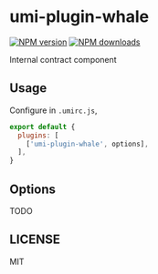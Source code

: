 # umi-plugin-whale

[![NPM version](https://img.shields.io/npm/v/umi-plugin-whale.svg?style=flat)](https://npmjs.org/package/umi-plugin-whale)
[![NPM downloads](http://img.shields.io/npm/dm/umi-plugin-whale.svg?style=flat)](https://npmjs.org/package/umi-plugin-whale)

Internal contract component

## Usage

Configure in `.umirc.js`,

```js
export default {
  plugins: [
    ['umi-plugin-whale', options],
  ],
}
```

## Options

TODO

## LICENSE

MIT
